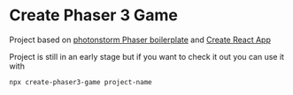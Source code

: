 # Create Phaser 3 Game

Project based on [photonstorm Phaser boilerplate](https://github.com/photonstorm/phaser3-project-template) and [Create React App](https://github.com/facebook/create-react-app)

Project is still in an early stage but if you want to check it out you can use it with

```
npx create-phaser3-game project-name
```
